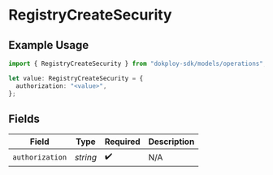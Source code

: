 # RegistryCreateSecurity

## Example Usage

```typescript
import { RegistryCreateSecurity } from "dokploy-sdk/models/operations";

let value: RegistryCreateSecurity = {
  authorization: "<value>",
};
```

## Fields

| Field              | Type               | Required           | Description        |
| ------------------ | ------------------ | ------------------ | ------------------ |
| `authorization`    | *string*           | :heavy_check_mark: | N/A                |